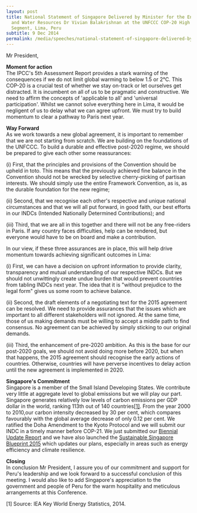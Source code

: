 ```yaml
---
layout: post
title: National Statement of Singapore Delivered by Minister for the Environment
  and Water Resources Dr Vivian Balakrishnan at the UNFCCC COP-20 High Level
  Segment, Lima, Peru
subtitle: 9 Dec 2014
permalink: /media/speeches/national-statement-of-singapore-delivered-by-dr-vivian-balakrishnan-minister-for-the-environment-and-water-resources-at-the-unfccc-cop-20-high-level-segment-9-december-2014-lima-peru
---
```

Mr President,

**Moment for action**  
The IPCC's 5th Assessment Report provides a stark warning of the consequences if we do not limit global warming to below 1.5 or 2°C. This COP-20 is a crucial test of whether we stay on-track or let ourselves get distracted. It is incumbent on all of us to be pragmatic and constructive. We need to affirm the concepts of 'applicable to all' and 'universal participation'. Whilst we cannot solve everything here in Lima, it would be negligent of us to delay what we can agree upfront. We must try to build momentum to clear a pathway to Paris next year. 

**Way Forward**  
As we work towards a new global agreement, it is important to remember that we are not starting from scratch. We are building on the foundations of the UNFCCC. To build a durable and effective post-2020 regime, we should be prepared to give each other some reassurances: 

(i) First, that the principles and provisions of the Convention should be upheld in toto. This means that the previously achieved fine balance in the Convention should not be wrecked by selective cherry-picking of partisan interests. We should simply use the entire Framework Convention, as is, as the durable foundation for the new regime; 

(ii) Second, that we recognise each other's respective and unique national circumstances and that we will all put forward, in good faith, our best efforts in our INDCs (Intended Nationally Determined Contributions); and 

(iii) Third, that we are all in this together and there will not be any free-riders in Paris. If any country faces difficulties, help can be rendered, but everyone would have to be on board and make a contribution. 

In our view, if these three assurances are in place, this will help drive momentum towards achieving significant outcomes in Lima: 

(i) First, we can have a decision on upfront information to provide clarity, transparency and mutual understanding of our respective INDCs. But we should not unwittingly create undue burden that would prevent countries from tabling INDCs next year. The idea that it is "without prejudice to the legal form" gives us some room to achieve balance. 

(ii) Second, the draft elements of a negotiating text for the 2015 agreement can be resolved. We need to provide assurances that the issues which are important to all different stakeholders will not ignored. At the same time, those of us making demands must be willing to accept a middle path to find consensus. No agreement can be achieved by simply sticking to our original demands. 

(iii) Third, the enhancement of pre-2020 ambition. As this is the base for our post-2020 goals, we should not avoid doing more before 2020, but when that happens, the 2015 agreement should recognise the early actions of countries. Otherwise, countries will have perverse incentives to delay action until the new agreement is implemented in 2020. 

**Singapore's Commitment**  
Singapore is a member of the Small Island Developing States. We contribute very little at aggregate level to global emissions but we will play our part. Singapore generates relatively low levels of carbon emissions per GDP dollar in the world, ranking 113th out of 140 countries<a href="#1">[1]</a>. From the year 2000 to 2010,our carbon intensity decreased by 30 per cent, which compares favourably with the global average decrease of only 0.12 per cent. We ratified the Doha Amendment to the Kyoto Protocol and we will submit our INDC in a timely manner before COP-21. We just submitted our [Biennial Update Report](https://www.nccs.gov.sg/files/docs/default-source/news-documents/ncbur2014_19bee07f1abd64fdaab538ae5badc1df4.pdf) and we have also launched the [Sustainable Singapore Blueprint 2015](https://www.nccs.gov.sg/media/publications/sustainable-singapore-blueprint) which updates our plans, especially in areas such as energy efficiency and climate resilience. 


**Closing**  
In conclusion Mr President, I assure you of our commitment and support for Peru's leadership and we look forward to a successful conclusion of this meeting. I would also like to add Singapore's appreciation to the government and people of Peru for the warm hospitality and meticulous arrangements at this Conference. 

<a id="1" name="1">[1]</a> Source: IEA Key World Energy Statistics, 2014.